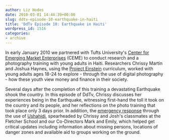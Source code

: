 ```yaml
---
author: Liz Hodes
date: 2010-03-01 14:44:39+00:00
slug: ddtv-episode-10-earthquake-in-haiti
title: 'DdTv Episode 10: Earthquake in Haiti'
wordpress_id: 1516
categories:
- archive
---
```




In early January 2010 we partnered with Tufts University's [Center for Emerging Market Enterprises](http://fletcher.tufts.edu/ceme/) (CEME) to conduct research and a photography training with young adults in Haiti. Researchers Chrissy Martin and Joshua Haynes, using the [Project Einstein](http://tieppu.com/what-we-do/programs/#projecteinstein) curriculum, worked with young adults ages 18-24 to explore - through the use of digital photography - how these youth view money and finance in their society.

Several days after the completion of this training a devastating Earthquake shook the country. In this episode of DdTv, Chrissy discusses her experiences being in the Earthquake, witnessing first-hand the toll it took on the country and its people, and her reflections on the photo training that took place only 3 days prior. In addition, the [emergency response](http://tieppu.com/2010/01/17/support-ongoing-haiti-earthquake-response-efforts/) through the use of [Ushahidi](http://haiti.ushahidi.com/), spearheaded by Chrissy and Josh's classmates at the Fletcher School and our Co-Directors Mark and Emily, which helped get critical updates including information about missing persons, locations of danger zones and available aid to groups working on the ground.
